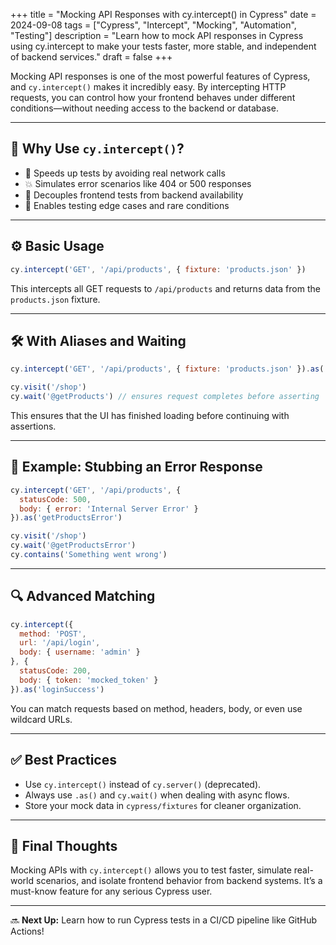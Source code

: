+++
title = "Mocking API Responses with cy.intercept() in Cypress"
date = 2024-09-08
tags = ["Cypress", "Intercept", "Mocking", "Automation", "Testing"]
description = "Learn how to mock API responses in Cypress using cy.intercept to make your tests faster, more stable, and independent of backend services."
draft = false
+++

Mocking API responses is one of the most powerful features of Cypress, and `cy.intercept()` makes it incredibly easy. By intercepting HTTP requests, you can control how your frontend behaves under different conditions—without needing access to the backend or database.

---

## 🧠 Why Use `cy.intercept()`?

- 🚀 Speeds up tests by avoiding real network calls
- 💥 Simulates error scenarios like 404 or 500 responses
- 🔄 Decouples frontend tests from backend availability
- 🧪 Enables testing edge cases and rare conditions

---

## ⚙️ Basic Usage

```javascript
cy.intercept('GET', '/api/products', { fixture: 'products.json' })
```

This intercepts all GET requests to `/api/products` and returns data from the `products.json` fixture.

---

## 🛠️ With Aliases and Waiting

```javascript
cy.intercept('GET', '/api/products', { fixture: 'products.json' }).as('getProducts')

cy.visit('/shop')
cy.wait('@getProducts') // ensures request completes before asserting
```

This ensures that the UI has finished loading before continuing with assertions.

---

## 🧪 Example: Stubbing an Error Response

```javascript
cy.intercept('GET', '/api/products', {
  statusCode: 500,
  body: { error: 'Internal Server Error' }
}).as('getProductsError')

cy.visit('/shop')
cy.wait('@getProductsError')
cy.contains('Something went wrong')
```

---

## 🔍 Advanced Matching

```javascript
cy.intercept({
  method: 'POST',
  url: '/api/login',
  body: { username: 'admin' }
}, {
  statusCode: 200,
  body: { token: 'mocked_token' }
}).as('loginSuccess')
```

You can match requests based on method, headers, body, or even use wildcard URLs.

---

## ✅ Best Practices

- Use `cy.intercept()` instead of `cy.server()` (deprecated).
- Always use `.as()` and `cy.wait()` when dealing with async flows.
- Store your mock data in `cypress/fixtures` for cleaner organization.

---

## 🚀 Final Thoughts

Mocking APIs with `cy.intercept()` allows you to test faster, simulate real-world scenarios, and isolate frontend behavior from backend systems. It’s a must-know feature for any serious Cypress user.

---

🔜 **Next Up:** Learn how to run Cypress tests in a CI/CD pipeline like GitHub Actions!
